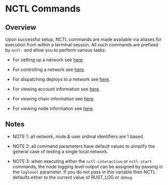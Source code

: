 # NCTL Commands

## Overview

Upon successful setup, NCTL commands are made available via aliases for execution from within a terminal session.  All such commands are prefixed by `nctl-` and allow you to perform various tasks:

- For setting up a network see [here](commands-assets.md).

- For controlling a network see [here](commands-ctl.md).

- For dispatching deploys to a network see [here](commands-deploys.md).

- For viewing account information see [here](commands-view-accounts.md).

- For viewing chain information see [here](commands-view-chain.md).

- For viewing node information see [here](commands-view-node.md).

## Notes

- NOTE 1: all network, node & user ordinal identifiers are 1 based.

- NOTE 2: all command parameters have default values to simplify the general case of testing a single local network.

- NOTE 3: when executing either the `nctl-interactive` or `nctl-start` commands, the node logging level output can be assigned by passing in the `loglevel` parameter.  If you do not pass in this variable then NCTL defaults either to the current value of RUST_LOG or `debug`.
